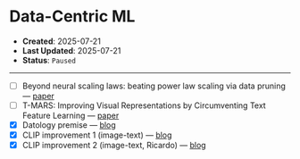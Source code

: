 # Data-Centric ML

- **Created**: 2025-07-21
- **Last Updated**: 2025-07-21
- **Status**: `Paused`

---

- [ ] Beyond neural scaling laws: beating power law scaling via data pruning — [paper](https://arxiv.org/abs/2206.14486)
- [ ] T-MARS: Improving Visual Representations by Circumventing Text Feature Learning — [paper](https://arxiv.org/abs/2307.03132)
- [X] Datology premise — [blog](https://blog.datologyai.com/introducing-datologyai-making-models-better-through-better-data-automatically)
- [X] CLIP improvement 1 (image-text) — [blog](https://blog.datologyai.com/productionized-multimodal-data-curation-at-the-billion-sample-scale)
- [X] CLIP improvement 2 (image-text, Ricardo) — [blog](https://blog.datologyai.com/multimodal-plus-blogpost)
